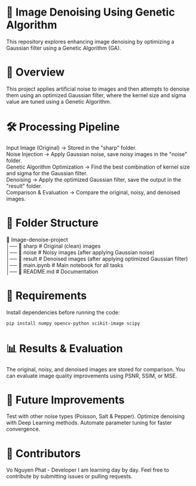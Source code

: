 # 📌 Image Denoising Using Genetic Algorithm

This repository explores enhancing image denoising by optimizing a Gaussian filter using a Genetic Algorithm (GA).

# 📜 Overview

This project applies artificial noise to images and then attempts to denoise them using an optimized Gaussian filter, where the kernel size and sigma value are tuned using a Genetic Algorithm.

# 🛠️ Processing Pipeline

Input Image (Original) → Stored in the "sharp" folder.  
Noise Injection → Apply Gaussian noise, save noisy images in the "noise" folder.  
Genetic Algorithm Optimization → Find the best combination of kernel size and sigma for the Gaussian filter.  
Denoising → Apply the optimized Gaussian filter, save the output in the "result" folder.  
Comparison & Evaluation → Compare the original, noisy, and denoised images.

# 📂 Folder Structure

📂 Image-denoise-project  
│── 📁 sharp # Original (clean) images  
│── 📁 noise # Noisy images (after applying Gaussian noise)  
│── 📁 result # Denoised images (after applying optimized Gaussian filter)  
│── 📜 main.ipynb # Main notebook for all tasks  
│── 📜 README.md # Documentation

# 🔧 Requirements

Install dependencies before running the code:
```bash
pip install numpy opencv-python scikit-image scipy
```

# 📊 Results & Evaluation

The original, noisy, and denoised images are stored for comparison.
You can evaluate image quality improvements using PSNR, SSIM, or MSE.

# 📌 Future Improvements

Test with other noise types (Poisson, Salt & Pepper).
Optimize denoising with Deep Learning methods.
Automate parameter tuning for faster convergence.

# 🎯 Contributors

Vo Nguyen Phat - Developer
I am learning day by day. Feel free to contribute by submitting issues or pulling requests.

```

```

